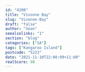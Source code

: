 ```yaml
---
id: "4200"
title: "Vivonne Bay"
slug: "Vivonne-Bay"
draft: "false"
author: "Sean"
seealsolinks: "1"
section: "blog"
categories: ["SA"]
tags: ["Kangaroo Island"]
postcode: "5223"
date: "2021-11-10T22:00:09+11:00"
realScore: 98
---
```

